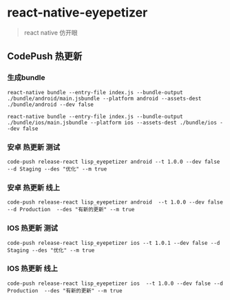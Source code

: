 # react-native-eyepetizer
> react native 仿开眼

## CodePush 热更新

### 生成bundle
```
react-native bundle --entry-file index.js --bundle-output ./bundle/android/main.jsbundle --platform android --assets-dest ./bundle/android --dev false

react-native bundle --entry-file index.js --bundle-output ./bundle/ios/main.jsbundle --platform ios --assets-dest ./bundle/ios --dev false
```

### 安卓 热更新 测试
```
code-push release-react lisp_eyepetizer android --t 1.0.0 --dev false --d Staging --des "优化" --m true
```

### 安卓 热更新 线上
```
code-push release-react lisp_eyepetizer android  --t 1.0.0 --dev false --d Production  --des "有新的更新" --m true
```

### IOS 热更新 测试
```
code-push release-react lisp_eyepetizer ios --t 1.0.1 --dev false --d Staging --des "优化" --m true
```

### IOS 热更新 线上
```
code-push release-react lisp_eyepetizer ios  --t 1.0.0 --dev false --d Production  --des "有新的更新" --m true
```
